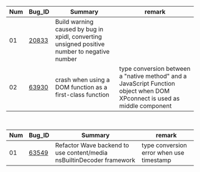 
|Num|Bug_ID|Summary|remark|
|------|----|---- |---- |
|01|[20833](https://bugzilla.mozilla.org/show_bug.cgi?id=20833)|Build warning caused by bug in xpidl, converting unsigned positive number to negative number||
|02|[63930](https://bugzilla.mozilla.org/show_bug.cgi?id=63930)|crash when using a DOM function as a first-class function|type conversion between a "native method" and a JavaScript Function object when DOM XPconnect is used as middle component|

<br>

|Num|Bug_ID|Summary|remark|
|------|----|---- |---- |
|01|[63549](https://bugzilla.mozilla.org/show_bug.cgi?id=635649)|Refactor Wave backend to use content/media nsBuiltinDecoder framework| type conversion error when use timestamp |
